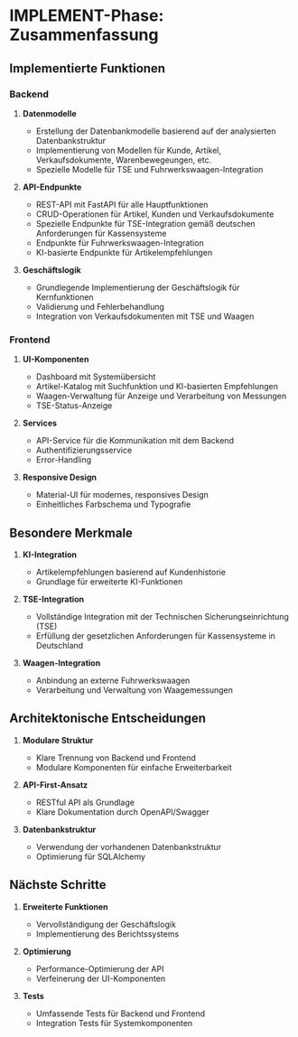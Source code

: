 # IMPLEMENT-Phase: Zusammenfassung

## Implementierte Funktionen

### Backend

1. **Datenmodelle**
   - Erstellung der Datenbankmodelle basierend auf der analysierten Datenbankstruktur
   - Implementierung von Modellen für Kunde, Artikel, Verkaufsdokumente, Warenbewegeungen, etc.
   - Spezielle Modelle für TSE und Fuhrwerkswaagen-Integration

2. **API-Endpunkte**
   - REST-API mit FastAPI für alle Hauptfunktionen
   - CRUD-Operationen für Artikel, Kunden und Verkaufsdokumente
   - Spezielle Endpunkte für TSE-Integration gemäß deutschen Anforderungen für Kassensysteme
   - Endpunkte für Fuhrwerkswaagen-Integration
   - KI-basierte Endpunkte für Artikelempfehlungen

3. **Geschäftslogik**
   - Grundlegende Implementierung der Geschäftslogik für Kernfunktionen
   - Validierung und Fehlerbehandlung
   - Integration von Verkaufsdokumenten mit TSE und Waagen

### Frontend

1. **UI-Komponenten**
   - Dashboard mit Systemübersicht
   - Artikel-Katalog mit Suchfunktion und KI-basierten Empfehlungen
   - Waagen-Verwaltung für Anzeige und Verarbeitung von Messungen
   - TSE-Status-Anzeige

2. **Services**
   - API-Service für die Kommunikation mit dem Backend
   - Authentifizierungsservice
   - Error-Handling

3. **Responsive Design**
   - Material-UI für modernes, responsives Design
   - Einheitliches Farbschema und Typografie

## Besondere Merkmale

1. **KI-Integration**
   - Artikelempfehlungen basierend auf Kundenhistorie
   - Grundlage für erweiterte KI-Funktionen

2. **TSE-Integration**
   - Vollständige Integration mit der Technischen Sicherungseinrichtung (TSE)
   - Erfüllung der gesetzlichen Anforderungen für Kassensysteme in Deutschland

3. **Waagen-Integration**
   - Anbindung an externe Fuhrwerkswaagen
   - Verarbeitung und Verwaltung von Waagemessungen

## Architektonische Entscheidungen

1. **Modulare Struktur**
   - Klare Trennung von Backend und Frontend
   - Modulare Komponenten für einfache Erweiterbarkeit

2. **API-First-Ansatz**
   - RESTful API als Grundlage
   - Klare Dokumentation durch OpenAPI/Swagger

3. **Datenbankstruktur**
   - Verwendung der vorhandenen Datenbankstruktur
   - Optimierung für SQLAlchemy

## Nächste Schritte

1. **Erweiterte Funktionen**
   - Vervollständigung der Geschäftslogik
   - Implementierung des Berichtssystems

2. **Optimierung**
   - Performance-Optimierung der API
   - Verfeinerung der UI-Komponenten

3. **Tests**
   - Umfassende Tests für Backend und Frontend
   - Integration Tests für Systemkomponenten 